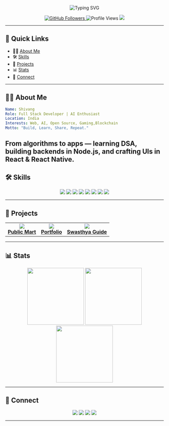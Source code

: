 <!-- Shivang1611's Interactive GitHub Profile README -->

<p align="center">
  <img src="https://readme-typing-svg.demolab.com?font=Fira+Code&weight=600&size=30&pause=1000&color=0AF7FF&center=true&vCenter=true&width=550&lines=Hi+I'm+Shivang+%F0%9F%91%8B;Web+Dev+%7C+AI+Explorer+%7C+Open+Source+Fan;Welcome+to+my+GitHub+profile!" alt="Typing SVG" />
</p>

<p align="center">
  <a href="https://github.com/Shivang1611?tab=followers">
    <img src="https://img.shields.io/github/followers/Shivang1611?label=Followers&style=for-the-badge" alt="GitHub Followers">
  </a>
  <img src="https://komarev.com/ghpvc/?username=Shivang1611&label=Profile+views&color=0e75b6&style=for-the-badge" alt="Profile Views" />
  <a href="shivangshukla306@gmail.com">
    <img src="https://img.shields.io/badge/Email-D14836?logo=gmail&style=for-the-badge">
  </a>
</p>

---

## 🚀 Quick Links

- 🧑‍💻 [About Me](#about-me)
- 🛠️ [Skills](#skills)
- 🌟 [Projects](#projects)
- 📊 [Stats](#stats)
- 🤝 [Connect](#connect)

---

## 🧑‍💻 About Me

```yaml
Name: Shivang
Role: Full Stack Developer | AI Enthusiast
Location: India
Interests: Web, AI, Open Source, Gaming,Blockchain
Motto: "Build, Learn, Share, Repeat."
```

From algorithms to apps — learning DSA, building backends in Node.js, and crafting UIs in React & React Native.
---

## 🛠️ Skills

<p align="center">
  <img src="https://img.shields.io/badge/React-20232A?style=for-the-badge&logo=react&logoColor=61DAFB"/>
  <img src="https://img.shields.io/badge/React%20Native-20232A?style=for-the-badge&logo=react&logoColor=61DAFB"/>
  <img src="https://img.shields.io/badge/Node.js-339933?style=for-the-badge&logo=nodedotjs&logoColor=white"/>
  <img src="https://img.shields.io/badge/JavaScript-F7DF1E?style=for-the-badge&logo=javascript&logoColor=black"/>
  <img src="https://img.shields.io/badge/TypeScript-007ACC?style=for-the-badge&logo=typescript&logoColor=white"/>
  <img src="https://img.shields.io/badge/Python-3776AB?style=for-the-badge&logo=python&logoColor=white"/>
  <img src="https://img.shields.io/badge/MongoDB-4EA94B?style=for-the-badge&logo=mongodb&logoColor=white"/>
  <img src="https://img.shields.io/badge/Git-F05032?style=for-the-badge&logo=git&logoColor=white"/>
  
</p>

---

## 🌟 Projects

<table>
  <tr>
    <td align="center">
      <a href="https://github.com/Shivang1611/PublicMart_APp">
        <img src="https://github-readme-stats.vercel.app/api/pin/?username=Shivang1611&repo=AwesomeAI&theme=tokyonight" />
        <br/>
        <b>Public Mart</b>
      </a>
    </td>
    <td align="center">
      <a href="https://shivang1611.github.io/Portfolio/">
        <img src="https://github-readme-stats.vercel.app/api/pin/?username=Shivang1611&repo=Portfolio&theme=tokyonight" />
        <br/>
        <b>Portfolio</b>
      </a>
    </td>
    <td align="center">
      <a href="https://github.com/Shivang1611/SwasthyaGuide">
        <img src="https://github.com/Shivang1611/SwasthyaGuide" />
        <br/>
        <b>Swasthya Guide</b>
      </a>
    </td>
  </tr>
</table>

---

## 📊 Stats

<p align="center">
  <img src="https://github-readme-stats.vercel.app/api?username=Shivang1611&show_icons=true&theme=tokyonight" height="180" />
  <img src="https://github-readme-streak-stats.herokuapp.com/?user=Shivang1611&theme=tokyonight" height="180" />
  <img src="https://github-readme-activity-graph.cyclic.app/graph?username=Shivang1611&theme=tokyo-night" height="180" />
</p>

---



## 🤝 Connect

<p align="center">
  <a href="[YOUR_LINKEDIN_URL](https://www.linkedin.com/in/shivang-shukla-6212012b2/)"><img src="https://img.shields.io/badge/LinkedIn-0077B5?logo=linkedin&style=for-the-badge"></a>
  <a href="[YOUR_TWITTER_URL](https://x.com/Shivangshukla05)"><img src="https://img.shields.io/badge/Twitter-1DA1F2?logo=twitter&style=for-the-badge"></a>
  <a href="[YOUR_PORTFOLIO_UR](https://shivang1611.github.io/Portfolio/)L"><img src="https://img.shields.io/badge/Portfolio-1611?logo=githubpages&style=for-the-badge"></a>
  <a href="shivangshukla306@gmail.com"><img src="https://img.shields.io/badge/Gmail-D14836?logo=gmail&style=for-the-badge"></a>
</p>

---


